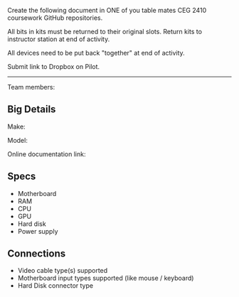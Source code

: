 Create the following document in ONE of you table mates CEG 2410 coursework GitHub repositories.  

All bits in kits must be returned to their original slots.  Return kits to instructor station at end of activity.

All devices need to be put back "together" at end of activity.  

Submit link to Dropbox on Pilot.

----

Team members:

## Big Details

Make: 

Model:

Online documentation link:

## Specs
- Motherboard
- RAM
- CPU
- GPU
- Hard disk
- Power supply

## Connections

- Video cable type(s) supported
- Motherboard input types supported (like mouse / keyboard)
- Hard Disk connector type

